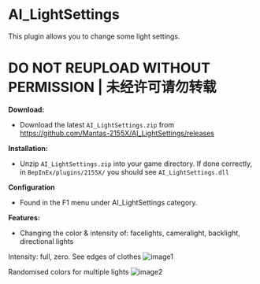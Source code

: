 # AI_LightSettings

This plugin allows you to change some light settings.

# DO NOT REUPLOAD WITHOUT PERMISSION | 未经许可请勿转载

**Download:**  
* Download the latest `AI_LightSettings.zip` from https://github.com/Mantas-2155X/AI_LightSettings/releases  

**Installation:**  
* Unzip `AI_LightSettings.zip` into your game directory. If done correctly, in `BepInEx/plugins/2155X/` you should see `AI_LightSettings.dll`  

**Configuration**  
* Found in the F1 menu under AI_LightSettings category. 

**Features:**  
* Changing the color & intensity of: facelights, cameralight, backlight, directional lights  

Intensity: full, zero. See edges of clothes
![image1](https://i.imgur.com/vrR2LZ4.png)

Randomised colors for multiple lights
![image2](https://i.imgur.com/IkWx0nz.png)
